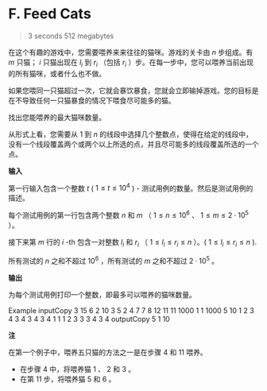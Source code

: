 # F. Feed Cats
> 3 seconds 
> 512 megabytes


在这个有趣的游戏中，您需要喂养来来往往的猫咪。游戏的关卡由 $n$ 步组成。有 $m$ 只猫； $i$ 只猫出现在 $l_i$ 到 $r_i$ （包括 $r_i$ ）步。在每一步中，您可以喂养当前出现的所有猫咪，或者什么也不做。

如果您喂同一只猫超过一次，它就会暴饮暴食，您就会立即输掉游戏。您的目标是在不导致任何一只猫暴食的情况下喂食尽可能多的猫。

找出您能喂养的最大猫咪数量。

从形式上看，您需要从 $1$ 到 $n$ 的线段中选择几个整数点，使得在给定的线段中，没有一个线段覆盖两个或两个以上所选的点，并且尽可能多的线段覆盖所选的一个点。

**输入**

第一行输入包含一个整数 $t$ ( $1 \le t \le 10^4$ ) - 测试用例的数量。然后是测试用例的描述。

每个测试用例的第一行包含两个整数 $n$ 和 $m$ （ $1 \le n \le 10^6$ 、 $1 \le m\le 2\cdot 10^5$ ）。

接下来第 $m$ 行的 $i$ \-th 包含一对整数 $l_i$ 和 $r_i$ （ $1 \le l_i \le r_i \le n$ ）。( $1 \le l_i \le r_i \le n$ ).

所有测试的 $n$ 之和不超过 $10^6$ ，所有测试的 $m$ 之和不超过 $2\cdot 10^5$ 。


**输出**

为每个测试用例打印一个整数，即最多可以喂养的猫咪数量。

Example
inputCopy
3
15 6
2 10
3 5
2 4
7 7
8 12
11 11
1000 1
1 1000
5 10
1 2
3 4
3 4
3 4
3 4
1 1
1 2
3 3
3 4
3 4
outputCopy
5
1
10

**注**

在第一个例子中，喂养五只猫的方法之一是在步骤 $4$ 和 $11$ 喂养。

- 在步骤 $4$ 中，将喂养猫 $1$ 、 $2$ 和 $3$ 。
- 在第 $11$ 步，将喂养猫 $5$ 和 $6$ 。
